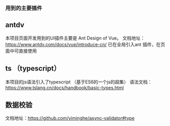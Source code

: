 ### 用到的主要插件

## antdv
本项目页面开发用到的UI插件主要是 Ant Design of Vue。
文档地址：https://www.antdv.com/docs/vue/introduce-cn/
已在全局引入ant 插件，在页面中可直接使用

## ts （typescript）
本项目的js语法引入了typescript （基于ES6的一个js的超集）
语法文档：https://www.tslang.cn/docs/handbook/basic-types.html 

## 数据校验

文档地址：https://github.com/yiminghe/async-validator#type


